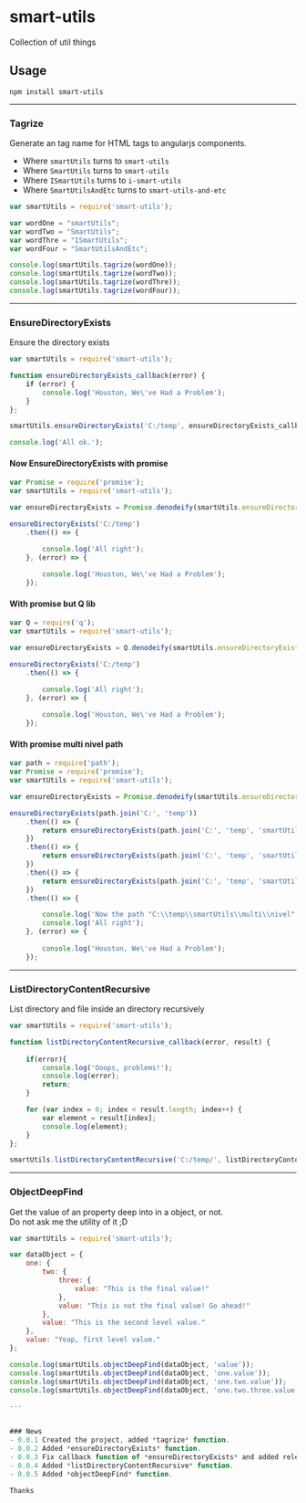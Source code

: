 # smart-utils
Collection of util things
  
## Usage  

```
npm install smart-utils
```
  
---  
### Tagrize  

Generate an tag name for HTML tags to angularjs components.
* Where `smartUtils` turns to `smart-utils`  
* Where `SmartUtils` turns to `smart-utils`  
* Where `ISmartUtils` turns to `i-smart-utils`  
* Where `SmartUtilsAndEtc` turns to `smart-utils-and-etc`   
  
```javascript
var smartUtils = require('smart-utils');

var wordOne = "smartUtils";
var wordTwo = "SmartUtils";
var wordThre = "ISmartUtils";
var wordFour = "SmartUtilsAndEtc";

console.log(smartUtils.tagrize(wordOne));
console.log(smartUtils.tagrize(wordTwo));
console.log(smartUtils.tagrize(wordThre));
console.log(smartUtils.tagrize(wordFour));
```  
---  
  
### EnsureDirectoryExists  

Ensure the directory exists

```javascript
var smartUtils = require('smart-utils');

function ensureDirectoryExists_callback(error) {
    if (error) {
        console.log('Houston, We\'ve Had a Problem');
    }
};

smartUtils.ensureDirectoryExists('C:/temp', ensureDirectoryExists_callback);

console.log('All ok.');

```  

#### Now EnsureDirectoryExists with promise 

```javascript
var Promise = require('promise');
var smartUtils = require('smart-utils');

var ensureDirectoryExists = Promise.denodeify(smartUtils.ensureDirectoryExists);

ensureDirectoryExists('C:/temp')
    .then(() => {

        console.log('All right');
    }, (error) => {
        
        console.log('Houston, We\'ve Had a Problem');
    });
```  

#### With promise but Q lib

```javascript
var Q = require('q');
var smartUtils = require('smart-utils');

var ensureDirectoryExists = Q.denodeify(smartUtils.ensureDirectoryExists);

ensureDirectoryExists('C:/temp')
    .then(() => {

        console.log('All right');
    }, (error) => {
        
        console.log('Houston, We\'ve Had a Problem');
    });
```  

#### With promise multi nivel path

```javascript
var path = require('path');
var Promise = require('promise');
var smartUtils = require('smart-utils');

var ensureDirectoryExists = Promise.denodeify(smartUtils.ensureDirectoryExists);

ensureDirectoryExists(path.join('C:', 'temp'))
    .then(() => {
        return ensureDirectoryExists(path.join('C:', 'temp', 'smartUtils'));
    })
    .then(() => {
        return ensureDirectoryExists(path.join('C:', 'temp', 'smartUtils', 'multi'));
    })
    .then(() => {
        return ensureDirectoryExists(path.join('C:', 'temp', 'smartUtils', 'multi', 'nivel'));
    })
    .then(() => {

        console.log('Now the path "C:\\temp\\smartUtils\\multi\\nivel" exists ;D');
        console.log('All right');
    }, (error) => {
        
        console.log('Houston, We\'ve Had a Problem');
    });
```  

---  
  
### ListDirectoryContentRecursive  
  
List directory and file inside an directory recursively  
  
```javascript
var smartUtils = require('smart-utils');

function listDirectoryContentRecursive_callback(error, result) {
    
    if(error){
        console.log('Ooops, problems!');
        console.log(error);
        return;
    }

    for (var index = 0; index < result.length; index++) {
        var element = result[index];
        console.log(element);
    }
};

smartUtils.listDirectoryContentRecursive('C:/temp/', listDirectoryContentRecursive_callback);

```  

---  

### ObjectDeepFind  

Get the value of an property deep into in a object, or not.  
Do not ask me the utility of it ;D   
  
```javascript
var smartUtils = require('smart-utils');

var dataObject = {
    one: {
        two: {
            three: {
                value: "This is the final value!"
            },
            value: "This is not the final value! Go ahead!"
        },
        value: "This is the second level value."
    },
    value: "Yeap, first level value."
};

console.log(smartUtils.objectDeepFind(dataObject, 'value'));
console.log(smartUtils.objectDeepFind(dataObject, 'one.value'));
console.log(smartUtils.objectDeepFind(dataObject, 'one.two.value'));
console.log(smartUtils.objectDeepFind(dataObject, 'one.two.three.value'));

---  
  

### News  
- 0.0.1 Created the project, added *tagrize* function.  
- 0.0.2 Added *ensureDirectoryExists* function.
- 0.0.3 Fix callback function of *ensureDirectoryExists* and added release to update npm package.
- 0.0.4 Added *listDirectoryContentRecursive* function.  
- 0.0.5 Added *objectDeepFind* function.  
  
Thanks  
